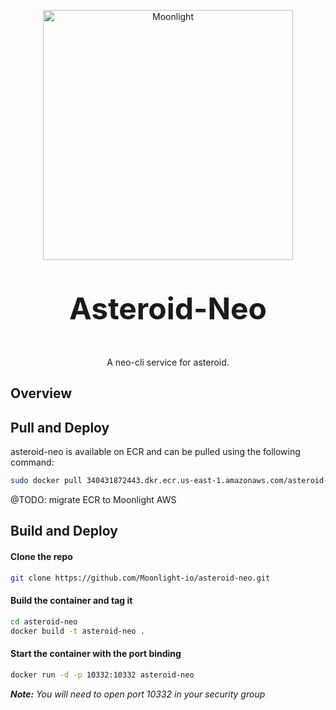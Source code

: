 <p align="center">
  <img 
    src="https://assets.moonlight.io/vi/moonlight-logo-dark-800w.png" 
    width="400px"
    alt="Moonlight">
</p>

<p align="center" style="font-size: 48px;">
  <strong>Asteroid-Neo</strong>
</p>

<p align="center">
  A neo-cli service for asteroid.
</p>


## Overview


## Pull and Deploy
asteroid-neo is available on ECR and can be pulled using the following command:
```bash
sudo docker pull 340431872443.dkr.ecr.us-east-1.amazonaws.com/asteroid-neo
```

@TODO: migrate ECR to Moonlight AWS

## Build and Deploy


#### Clone the repo

```bash
git clone https://github.com/Moonlight-io/asteroid-neo.git
```
#### Build the container and tag it

```bash
cd asteroid-neo
docker build -t asteroid-neo .
```
#### Start the container with the port binding

```bash
docker run -d -p 10332:10332 asteroid-neo
```

<i><b>Note:</b> You will need to open port 10332 in your security group</i>
